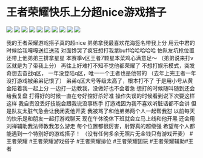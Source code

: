 # 王者荣耀快乐上分超nice游戏搭子

![](img/86dd47fd-1eaa-44ce-ad50-c6460042b6cc.jpg)
![](img/3bc55ef8-be99-4b18-8127-fcccf7f7f32f.jpg)
![](img/7341eb28-cf6e-4933-be80-549962d8a2f4.jpg)
![](img/a938b45e-9e15-4754-8f0e-983b22dd3358.jpg)
![](img/32c7adb1-d982-45a4-94d6-3b96329945c1.jpg)
![](img/62cd8368-5f1d-4984-8a48-08852d20dfa1.jpg)
![](img/a8f8580b-4837-4c6f-9927-cb70b0767be1.jpg)
![](img/6e40b9ad-e816-43dd-a4a1-bb3fed8da212.jpg)
![](img/1967eec3-5a02-430f-bd70-6c23e5d908f5.jpg)
![](img/1e4dd741-3614-49c2-84e0-083c132f6f48.jpg)

我的王者荣耀游戏搭子真的超nice
弟弟拿我最喜欢花海签名带我上分
用云中君的时候给我嘎嘎送红送蓝
对面馋哭了疯狂想打我拿buff哈哈哈哈哈
怕队友坑抢位置还带上他弟弟三排拿星星
本赛季v区王者7颗星本菜鸡心满意足～
（弟弟说来打v区就是为了带我上分）
再往上好难打不知不觉他都荣耀了
不想打娱乐模式，突发奇想去奋战q区，
一年没登陆q区，唯一一个王者也是他带的
（去年上完王者一年没打游戏被弟弟记恨了）
弟弟q区大号等级太高了，根本打不了
于是用小号从黄金陪着我一起上分
一边打一边教我，没做好也不会着急
想打的时候随叫随到还会给我复盘
打得好的时候一直在夸好控好杀好准
操作失误的时候看到说下次要这样这样
我自责没丢好技能会跟我说没事练手
打游戏因为我不喜欢听脏话都不会讲
但是队友太脏气急会让我闭麦他开麦
我被骂了和他弟弟两个人一起帮我怼
以前每天的快乐是和朋友一起打游戏聊天
现在午休晚休下班就会立马上线和他开黑
还会用刘禅辅助我法师教我怎么游走
每个位置都很厉害，射野真的超级强
希望每个人都能遇到一个特别好的游戏搭子！
（没有任何多余无照片无金钱只有游戏开麦）
#王者荣耀 #王者荣耀游戏搭子 #王者荣耀排位 #王者荣耀固玩 #王者荣耀辅助#王者